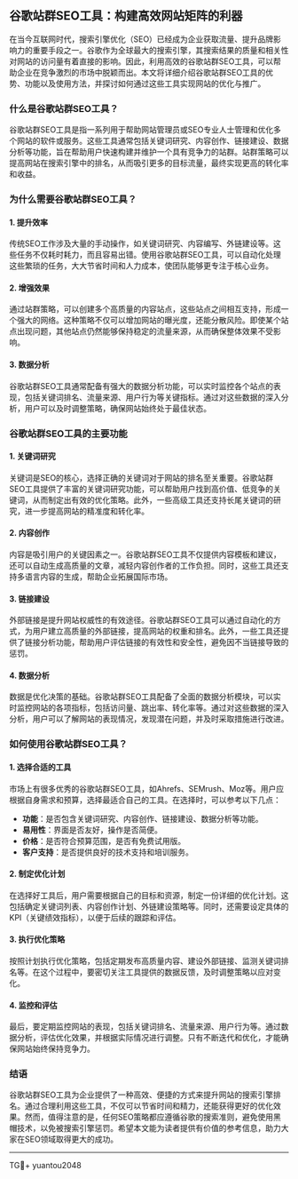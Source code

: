 ## 谷歌站群SEO工具：构建高效网站矩阵的利器

在当今互联网时代，搜索引擎优化（SEO）已经成为企业获取流量、提升品牌影响力的重要手段之一。谷歌作为全球最大的搜索引擎，其搜索结果的质量和相关性对网站的访问量有着直接的影响。因此，利用高效的谷歌站群SEO工具，可以帮助企业在竞争激烈的市场中脱颖而出。本文将详细介绍谷歌站群SEO工具的优势、功能以及使用方法，并探讨如何通过这些工具实现网站的优化与推广。

### 什么是谷歌站群SEO工具？

谷歌站群SEO工具是指一系列用于帮助网站管理员或SEO专业人士管理和优化多个网站的软件或服务。这些工具通常包括关键词研究、内容创作、链接建设、数据分析等功能，旨在帮助用户快速构建并维护一个具有竞争力的站群。站群策略可以提高网站在搜索引擎中的排名，从而吸引更多的目标流量，最终实现更高的转化率和收益。

### 为什么需要谷歌站群SEO工具？

#### 1. 提升效率

传统SEO工作涉及大量的手动操作，如关键词研究、内容编写、外链建设等。这些任务不仅耗时耗力，而且容易出错。使用谷歌站群SEO工具，可以自动化处理这些繁琐的任务，大大节省时间和人力成本，使团队能够更专注于核心业务。

#### 2. 增强效果

通过站群策略，可以创建多个高质量的内容站点，这些站点之间相互支持，形成一个强大的网络。这种策略不仅可以增加网站的曝光度，还能分散风险。即使某个站点出现问题，其他站点仍然能够保持稳定的流量来源，从而确保整体效果不受影响。

#### 3. 数据分析

谷歌站群SEO工具通常配备有强大的数据分析功能，可以实时监控各个站点的表现，包括关键词排名、流量来源、用户行为等关键指标。通过对这些数据的深入分析，用户可以及时调整策略，确保网站始终处于最佳状态。

### 谷歌站群SEO工具的主要功能

#### 1. 关键词研究

关键词是SEO的核心，选择正确的关键词对于网站的排名至关重要。谷歌站群SEO工具提供了丰富的关键词研究功能，可以帮助用户找到高价值、低竞争的关键词，从而制定出有效的优化策略。此外，一些高级工具还支持长尾关键词的研究，进一步提高网站的精准度和转化率。

#### 2. 内容创作

内容是吸引用户的关键因素之一。谷歌站群SEO工具不仅提供内容模板和建议，还可以自动生成高质量的文章，减轻内容创作者的工作负担。同时，这些工具还支持多语言内容的生成，帮助企业拓展国际市场。

#### 3. 链接建设

外部链接是提升网站权威性的有效途径。谷歌站群SEO工具可以通过自动化的方式，为用户建立高质量的外部链接，提高网站的权重和排名。此外，一些工具还提供了链接分析功能，帮助用户评估链接的有效性和安全性，避免因不当链接导致的惩罚。

#### 4. 数据分析

数据是优化决策的基础。谷歌站群SEO工具配备了全面的数据分析模块，可以实时监控网站的各项指标，包括访问量、跳出率、转化率等。通过对这些数据的深入分析，用户可以了解网站的表现情况，发现潜在问题，并及时采取措施进行改进。

### 如何使用谷歌站群SEO工具？

#### 1. 选择合适的工具

市场上有很多优秀的谷歌站群SEO工具，如Ahrefs、SEMrush、Moz等。用户应根据自身需求和预算，选择最适合自己的工具。在选择时，可以参考以下几点：

- **功能**：是否包含关键词研究、内容创作、链接建设、数据分析等功能。
- **易用性**：界面是否友好，操作是否简便。
- **价格**：是否符合预算范围，是否有免费试用版。
- **客户支持**：是否提供良好的技术支持和培训服务。

#### 2. 制定优化计划

在选择好工具后，用户需要根据自己的目标和资源，制定一份详细的优化计划。这包括确定关键词列表、内容创作计划、外链建设策略等。同时，还需要设定具体的KPI（关键绩效指标），以便于后续的跟踪和评估。

#### 3. 执行优化策略

按照计划执行优化策略，包括定期发布高质量内容、建设外部链接、监测关键词排名等。在这个过程中，要密切关注工具提供的数据反馈，及时调整策略以应对变化。

#### 4. 监控和评估

最后，要定期监控网站的表现，包括关键词排名、流量来源、用户行为等。通过数据分析，评估优化效果，并根据实际情况进行调整。只有不断迭代和优化，才能确保网站始终保持竞争力。

### 结语

谷歌站群SEO工具为企业提供了一种高效、便捷的方式来提升网站的搜索引擎排名。通过合理利用这些工具，不仅可以节省时间和精力，还能获得更好的优化效果。然而，值得注意的是，任何SEO策略都应遵循谷歌的搜索准则，避免使用黑帽技术，以免被搜索引擎惩罚。希望本文能为读者提供有价值的参考信息，助力大家在SEO领域取得更大的成功。

---

TG💪+ yuantou2048